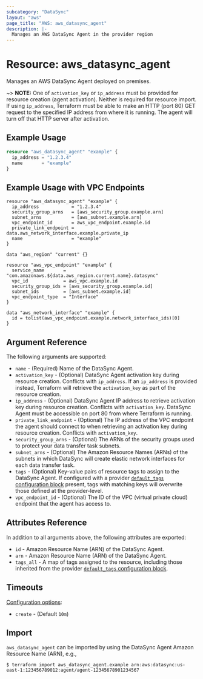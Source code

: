 ```yaml
---
subcategory: "DataSync"
layout: "aws"
page_title: "AWS: aws_datasync_agent"
description: |-
  Manages an AWS DataSync Agent in the provider region
---
```


# Resource: aws_datasync_agent

Manages an AWS DataSync Agent deployed on premises.

~> **NOTE:** One of `activation_key` or `ip_address` must be provided for resource creation (agent activation). Neither is required for resource import. If using `ip_address`, Terraform must be able to make an HTTP (port 80) GET request to the specified IP address from where it is running. The agent will turn off that HTTP server after activation.

## Example Usage

```terraform
resource "aws_datasync_agent" "example" {
  ip_address = "1.2.3.4"
  name       = "example"
}
```

## Example Usage with VPC Endpoints

```hcl
resource "aws_datasync_agent" "example" {
  ip_address            = "1.2.3.4"
  security_group_arns   = [aws_security_group.example.arn]
  subnet_arns           = [aws_subnet.example.arn]
  vpc_endpoint_id       = aws_vpc_endpoint.example.id
  private_link_endpoint = data.aws_network_interface.example.private_ip
  name                  = "example"
}

data "aws_region" "current" {}

resource "aws_vpc_endpoint" "example" {
  service_name       = "com.amazonaws.${data.aws_region.current.name}.datasync"
  vpc_id             = aws_vpc.example.id
  security_group_ids = [aws_security_group.example.id]
  subnet_ids         = [aws_subnet.example.id]
  vpc_endpoint_type  = "Interface"
}

data "aws_network_interface" "example" {
  id = tolist(aws_vpc_endpoint.example.network_interface_ids)[0]
}
```

## Argument Reference

The following arguments are supported:

* `name` - (Required) Name of the DataSync Agent.
* `activation_key` - (Optional) DataSync Agent activation key during resource creation. Conflicts with `ip_address`. If an `ip_address` is provided instead, Terraform will retrieve the `activation_key` as part of the resource creation.
* `ip_address` - (Optional) DataSync Agent IP address to retrieve activation key during resource creation. Conflicts with `activation_key`. DataSync Agent must be accessible on port 80 from where Terraform is running.
* `private_link_endpoint` - (Optional) The IP address of the VPC endpoint the agent should connect to when retrieving an activation key during resource creation. Conflicts with `activation_key`.
* `security_group_arns` - (Optional) The ARNs of the security groups used to protect your data transfer task subnets.
* `subnet_arns` - (Optional) The Amazon Resource Names (ARNs) of the subnets in which DataSync will create elastic network interfaces for each data transfer task.
* `tags` - (Optional) Key-value pairs of resource tags to assign to the DataSync Agent. If configured with a provider [`default_tags` configuration block](https://registry.terraform.io/providers/hashicorp/aws/latest/docs#default_tags-configuration-block) present, tags with matching keys will overwrite those defined at the provider-level.
* `vpc_endpoint_id` - (Optional) The ID of the VPC (virtual private cloud) endpoint that the agent has access to.

## Attributes Reference

In addition to all arguments above, the following attributes are exported:

* `id` - Amazon Resource Name (ARN) of the DataSync Agent.
* `arn` - Amazon Resource Name (ARN) of the DataSync Agent.
* `tags_all` - A map of tags assigned to the resource, including those inherited from the provider [`default_tags` configuration block](https://registry.terraform.io/providers/hashicorp/aws/latest/docs#default_tags-configuration-block).

## Timeouts

[Configuration options](https://developer.hashicorp.com/terraform/language/resources/syntax#operation-timeouts):

* `create` - (Default `10m`)

## Import

`aws_datasync_agent` can be imported by using the DataSync Agent Amazon Resource Name (ARN), e.g.,

```
$ terraform import aws_datasync_agent.example arn:aws:datasync:us-east-1:123456789012:agent/agent-12345678901234567
```
